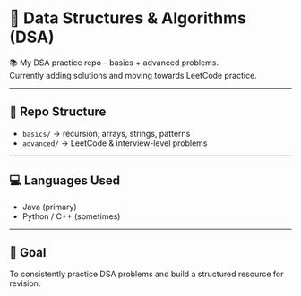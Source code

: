# 🧩 Data Structures & Algorithms (DSA)

📚 My DSA practice repo – basics + advanced problems.  
Currently adding solutions and moving towards LeetCode practice.

---

## 📂 Repo Structure
- `basics/` → recursion, arrays, strings, patterns  
- `advanced/` → LeetCode & interview-level problems  

---

## 💻 Languages Used
- Java (primary)  
- Python / C++ (sometimes)  

---

## 🚀 Goal
To consistently practice DSA problems and build a structured resource for revision.
